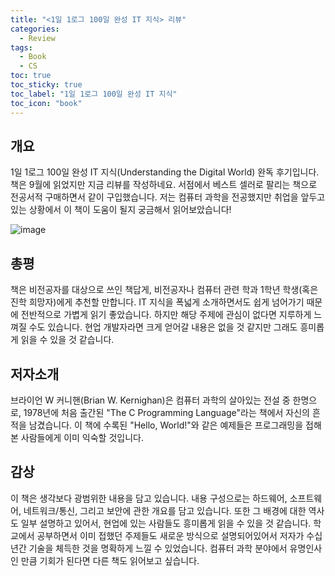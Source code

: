```yaml
---
title: "<1일 1로그 100일 완성 IT 지식> 리뷰"
categories:
  - Review
tags:
  - Book
  - CS
toc: true
toc_sticky: true
toc_label: "1일 1로그 100일 완성 IT 지식"
toc_icon: "book"
---
```

## 개요
1일 1로그 100일 완성 IT 지식(Understanding the Digital World) 완독 후기입니다. 책은 9월에 읽었지만 지금 리뷰를 작성하네요. 서점에서 베스트 셀러로 팔리는 책으로 전공서적 구매하면서 같이 구입했습니다. 저는 컴퓨터 과학을 전공했지만 취업을 앞두고 있는 상황에서 이 책이 도움이 될지 궁금해서 읽어보았습니다!

![image](https://github.com/sungbinlee/sungbinlee.github.io/assets/52542229/0c3d8bd1-da8f-4ac3-9b39-0439489d294a)

## 총평
책은 비전공자를 대상으로 쓰인 책답게, 비전공자나 컴퓨터 관련 학과 1학년 학생(혹은 진학 희망자)에게 추천할 만합니다. IT 지식을 폭넓게 소개하면서도 쉽게 넘어가기 때문에 전반적으로 가볍게 읽기 좋았습니다. 하지만 해당 주제에 관심이 없다면 지루하게 느껴질 수도 있습니다. 현업 개발자라면 크게 얻어갈 내용은 없을 것 같지만 그래도 흥미롭게 읽을 수 있을 것 같습니다.

## 저자소개
브라이언 W 커니핸(Brian W. Kernighan)은 컴퓨터 과학의 살아있는 전설 중 한명으로, 1978년에 처음 출간된 "The C Programming Language"라는 책에서 자신의 흔적을 남겼습니다. 이 책에 수록된 "Hello, World!"와 같은 예제들은 프로그래밍을 접해본 사람들에게 이미 익숙할 것입니다. 

## 감상
이 책은 생각보다 광범위한 내용을 담고 있습니다. 내용 구성으로는 하드웨어, 소프트웨어, 네트워크/통신, 그리고 보안에 관한 개요를 담고 있습니다. 또한 그 배경에 대한 역사도 일부 설명하고 있어서, 현업에 있는 사람들도 흥미롭게 읽을 수 있을 것 같습니다. 
학교에서 공부하면서 이미 접했던 주제들도 새로운 방식으로 설명되어있어서 저자가 수십 년간 기술을 체득한 것을 명확하게 느낄 수 있었습니다. 컴퓨터 과학 분야에서 유명인사인 만큼 기회가 된다면 다른 책도 읽어보고 싶습니다.

